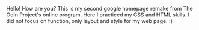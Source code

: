 Hello! How are you? This is my second google homepage remake from The Odin Project's online program. Here I practiced my CSS and HTML skills. I did not focus on function, only layout and style for my web page. :)
